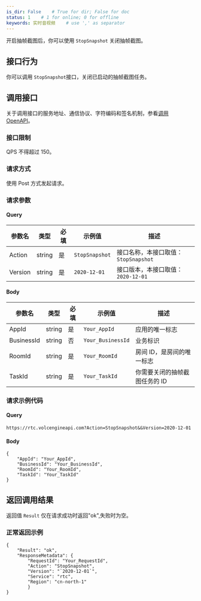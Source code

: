 ```yaml
---
is_dir: False    # True for dir; False for doc
status: 1    # 1 for online; 0 for offline
keywords: 实时音视频    # use ',' as separator
---
```


开启抽帧截图后，你可以使用 `StopSnapshot` 关闭抽帧截图。

## 接口行为

你可以调用 `StopSnapshot`接口，关闭已启动的抽帧截图任务。

## 调用接口

关于调用接口的服务地址、通信协议、字符编码和签名机制，参看[调用 OpenAPI](69828)。
### 接口限制

QPS 不得超过 150。

### 请求方式 

使用 Post 方式发起请求。

### 请求参数

#### Query

|参数名 |类型 |必填 |示例值 |描述 |
|---|---|---|---|---|
|Action |string |是 |`StopSnapshot` |接口名称，本接口取值：`StopSnapshot` |
|Version |string |是 |`2020-12-01` |接口版本，本接口取值：`2020-12-01` |

#### Body

|参数名 |类型 |必填 |示例值 |描述 |
|---|---|---|---|---|
|AppId |string |是 |`Your_AppId` |应用的唯一标志 |
|BusinessId |string |否 |`Your_BusinessId` |业务标识 |
|RoomId |string |是 |`Your_RoomId` |房间 ID，是房间的唯一标志 |
|TaskId |string |是 |`Your_TaskId` |你需要关闭的抽帧截图任务的 ID |

### 请求示例代码

#### Query

```
https://rtc.volcengineapi.com?Action=StopSnapshot&&Version=2020-12-01
```

#### Body

```
{
    "AppId": "Your_AppId",
    "BusinessId": "Your_BusinessId",
    "RoomId": "Your_RoomId",
    "TaskId": "Your_TaskId"
}
```

## 返回调用结果
返回值 `Result` 仅在请求成功时返回"ok",失败时为空。  

### 正常返回示例

```
{
    "Result": "ok",
    "ResponseMetadata": {
        "RequestId": "Your_RequestId",
        "Action": "StopSnapshot",
        "Version": "`2020-12-01`",
        "Service": "rtc",
        "Region": "cn-north-1"
        }
}
```
